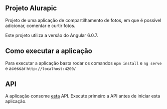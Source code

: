 ## Projeto Alurapic

Projeto de uma aplicação de compartilhamento de fotos, em que é possível adicionar, comentar e curtir fotos.

Este projeto utiliza a versão do Angular 6.0.7.

## Como executar a aplicação

Para executar a aplicação basta rodar os comandos `npm install` e `ng serve` e acessar `http://localhost:4200/`

## API

A aplicação consome <a href ="https://github.com/guisouza25/alurapic-api-java" >esta</a> API. Execute primeiro a API antes de iniciar esta aplicação.



